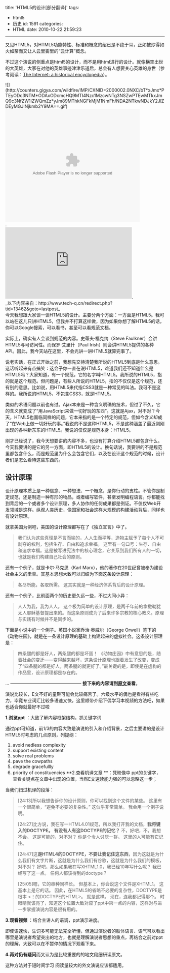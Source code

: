 title: 'HTML5的设计[部分翻译]'
tags:
  - html5
  - 历史
id: 1591
categories:
  - HTML
date: 2010-10-22 21:59:23
---

又见HTML5，对HTML5功能特性、标准和概念的绍已是不绝于耳，正如被炒得如火如荼而又让人云里雾里的“云计算”概念。

不过这个演说的侧重点是html5的设计，而不是用html进行的设计。就像横空出世的大英雄，大家在对他的英雄事迹津津乐道后，总会有人想要关心英雄的身世（参考阅读：[The Internet: a historical encyclopedia](http://books.google.com.hk/books?id=qi-ItIG6QLwC&lpg=PP1&hl=zh-CN&pg=PP1#v=onepage&q&f=false)）。

<div style="align: center;">
![](http://counters.gigya.com/wildfire/IMP/CXNID=2000002.0NXC/bT*xJmx*PTEyODc3NTM*ODAxODcmcHQ9MTI4Nzc1MzcwNTg3NSZwPTEwMTkxJmQ9c3NfZW1iZWQmZz*yJm89MThkNGFkMjM1NmFh/NDA2NTkwNDJkY2JlZDEyMGJlNjkmb2Y9MA==.gif)<div style="width:425px ;align: center;" id="__ss_5403148"><object id="__sse5403148" width="425" height="355" align: center;><param name="movie" value="http://static.slidesharecdn.com/swf/ssplayer2.swf?doc=designofhtml5-101009175701-phpapp01&stripped_title=the-design-of-htm&userName=adactio" /><param name="allowFullScreen" value="true"/><param name="allowScriptAccess" value="always"/><embed name="__sse5403148" src="http://static.slidesharecdn.com/swf/ssplayer2.swf?doc=designofhtml5-101009175701-phpapp01&stripped_title=the-design-of-htm&userName=adactio" type="application/x-shockwave-flash" allowscriptaccess="always" allowfullscreen="true" width="425" height="355"></embed></object></div>.</div>
<!--more-->

<iframe src="http://player.vimeo.com/video/15755349" width="400" height="225" frameborder="0"></iframe>.

<div>_以下内容来自：http://www.tech-q.cn/redirect.php?tid=13462&amp;goto=lastpost_</div>
今天我想跟大家谈一谈HTML5的设计。主要分两个方面：一方面是HTML5。我可以站在这儿只讲HTML5，但我并不打算这样做，因为如果你想了解HTML5的话，你可以Google搜索，可以看书，甚至可以看规范文档。

实际上，确实有人会谈到规范的内容。史蒂夫·福克纳（Steve Faulkner）会讲HTML5与可访问性。而保罗·艾里什（Paul Irish）则会讲HTML5提供的各种API。因此，我今天站在这里，不会光讲一讲HTML5就算完事了。

说老实话，在正式开始之前，我想先交待清楚我所说的HTML5到底是什么意思。这话听起来有点搞笑：这会子你一直在说HTML5，难道我们还不知道什么是HTML5吗？大家知道，有一个规范，它的名字叫HTML5。我所说的HTML5，指的就是这个规范。但问题是，有些人所说的HTML5，指的不仅仅是这个规范，还有别的意思。比如说，用HTML5来代指CSS3就是一种常见的叫法。我可不是这样的。我所说的HTML5，不包含CSS3，就是HTML5。

类似的术语问题以前也有过。Ajax本来是一种含义明确的技术，但过了不久，它的含义就变成了“用JavaScript来做一切好玩的东西”。这就是Ajax，对不对？今天，HTML5也面临同样的问题，它本来指的是一个特定的规范，但如今含义却成了“在Web上做一切好玩的事。”我说的不是这种HTML5，不是这种涵盖了最近刚刚出现的各种新东东的HTML5。我说的仅仅是规范本身：HTML5。

刚才已经说了，我今天想要讲的内容不多，也没有打算介绍HTML5都包含什么。今天我要讲的是它的另一方面，即HTML5的设计。换句话说，我要讲的不是规范里都包含什么，而是规范里为什么会包含它们，以及在设计这个规范的时候，设计者们是怎么看待这些东西的。

## 设计原理

设计原理本质上是一种信念、一种想法、一个概念，是你行动的支柱。不管你是制定规范，还是制造一种有形的物品，或者编写软件，甚至发明编程语言。你都能找到背后的一个或者多个设计原理，多人协作的任何成果都是例证。不仅仅Web开发领域是这样。纵观人类历史，像国家和社会这样大规模的构建活动背后，同样也有设计原理。

就拿美国为例吧，美国的设计原理都写在了《独立宣言》中了。
> 我们认为这些真理是不言而喻的，人人生而平等，造物主赋予了每个人不可剥夺的权利，包括生存、自由和追求幸福。
这里有一句口号：生存、自由和追求幸福。这是被写进宪法中的核心理念，它关系到我们所有人的一切，也就是我们构建自己社会的原则。

还有一个例子，就是卡尔·马克思（Karl Marx），他的著作在20世纪曾被奉为建设社会主义的圭臬。其基本思想大致可以归结为下面这条设计原理：
> 各尽所能，各取所需。
这其实就是一种经济体系背后的设计原理。

还有一个例子，比前面两个的历史更久远一些，不过大同小异：
> 人人为我，我为人人。
这个极为简单的设计原理，是两千年前的拿撒勒犹太人耶稣基督提出来的。而这条原则成为了后来许多宗教的核心教义。原理与实践有时候并不是同步的。

下面是小说中的一个例子。英国小说家乔治·奥威尔（George Orwell）笔下的《动物庄园》，就是在一条设计原理的基础上构建起来的虚拟社会。这条设计原理是：
> 四条腿的都是好人，两条腿的都是坏蛋！
《动物庄园》中有意思的是，随着社会的变迁——变得越来越坏，这条设计原理也跟着发生了改变，变成了“四条腿的都是好人，两条腿的就更好了。”最关键的是，即使是在虚构的作品里，设计原理都是存在的。

...
————————————————
 **接下来的内容请到**[**原文**](http://adactio.com/articles/1704/)**查看**。

演说比较长，E文不好的童鞋可能会比较痛苦了。六级水平的偶也是看得有些吃力，毕竟专业词汇比较多语速又快，这里顺带介绍下偶学习本视频的方法吧，如果也适合你就最好不过啦

**1.浏览ppt** ：大致了解内容框架结构，抓关键字词

通过ppt可知道，前1/3的内容大致是演说的引入和介绍背景，之后主要讲的是设计HTML5时考虑的几点原则，列提纲：

1.  avoid nedless complexity
2.  support existing content
3.  solve real problems
4.  pave the cowpaths
5.  degrade gracefullly
6.  priority of constituencies
**2.查看机译文章 **：凭映像中 ppt的关键字，查看关键点在文章中出现的位置，当然E文速读能力强的可以忽略这一步；

当我们扫过机译的段落：
> [24:13]所以我想告诉你的设计原则，你可以找到这个文件的某些。 这里有一个很简单，“避免不必要的复杂性。” 这似乎非常简单。 我会用一个例子说明。
> 
> [24:27]比方说，我在写一HTML4.01规范，所以我打开我的文档，**我将键入的DOCTYPE。 有没有人有这DOCTYPE的记忆？** 不，好吧，不，我想不会。 这是可能的，对不对？ 你是个令人讨厌一群。 这里的人可能有它记住。
> 
> [24:47]这**是HTML4的DOCTYPE，不要让我记住这东西**，因为这就是为什么我们有文字片断，这就是为什么我们有谷歌，这就是为什么我们的模板，对不对？ 好吧，那么如果我在写XHTML1.0，我已经10年写什么呢？ 我已经写了这一点。 任何人都该得到的doctype？
> 
> [25:05]嗯，它的串种同样长。 但基本上，你会说这个文件是XHTML1。 这基本上是它的话。 因此，在HTML5的省略不必要的复杂性，DOCTYPE是根本 &lt;！的DOCTYPE的HTML&gt;。 就是这样。 现在，连我都记得那个。
时眼睛就该亮了，知道这个位置大致对应了ppt中第一点的内容，这样对与进一步掌握演说内容是很有用的。

**3.观看视频** ：结合主讲人的语调，ppt演示进度。

即使语速快，生词多可能无法完全听懂，但通过演说者的肢体语言、语气可以看出哪里是演说者希望突出的地方，也就是理解演说者思想的重点，再结合之前对ppt的理解，大致可以在不暂停的情况下观看下来。

**4.再对仍有疑问**而又认为是比较重要的的地文段细研读原文。

这种方法对于短时间学习 阅读量较大的外文演说应该都适用。